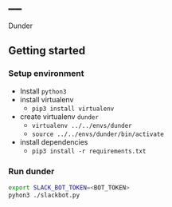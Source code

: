 # __ #

Dunder

## Getting started ##

### Setup environment ###

- Install `python3`
- install virtualenv
  - `pip3 install virtualenv`
- create virtualenv `dunder`
  - `virtualenv ../../envs/dunder`
  - `source ../../envs/dunder/bin/activate`
- install dependencies
  - `pip3 install -r requirements.txt`
  
### Run dunder ###

```bash
export SLACK_BOT_TOKEN=<BOT_TOKEN>
pyhon3 ./slackbot.py
```
